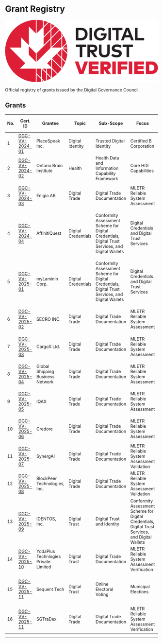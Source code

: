 # Grant Registry

![DGG Digital Trust Verified](../assets/dtv-logos/DTV_EN_Pos.png)

Official registry of grants issued by the Digital Governance Council.

## Grants

|No.|Cert. ID|Grantee|Topic|Sub-Scope|Focus|Applicable Standard(s), Tool(s)|Assesment Level|Date Issued|
|---|---|---|---|---|---|---|---|---|
|1|[DGC-VV-2024-01](./grants/DGC-VV-2024-01-FINAL-2024-01-04-SIGNED.pdf)|PlaceSpeak Inc.|Digital Identity|Trusted Digital Identity|Certified B Corporation|CAN/DGSI 103-1:2023|Class 1: Attestation Method|2024-01-04|
|2|[DGC-VV-2024-02](./grants/DGC-VV-2024-02-FINAL-2024-05-17-SIGNED.pdf)|Ontario Brain Institute|Health|Health Data and Information Capability Framework|Core HDI Capabilities|CAN/DGSI 105-5:2023|Class 2: Targeted Method|2024-05-17|
|3|[DGC-VV-2024-03](./grants/DGC-VV-2024-03-FINAL-2024-11-20-SIGNED.pdf)|Enigio AB|Digital Trade|Digital Trade Documentation|MLETR Reliable System Assessment|MLETR, ICC DSI/DGC MLETR Self-Assessment Tool|Class 1: Attestation Method|2024-11-18|
|4|[DGC-VV-2024-04](./grants/DGC-VV-2024-04-FINAL-2024-11-29-SIGNED.pdf)|AffinitiQuest|Digital Credentials| Conformity Assessment Scheme for Digital Credentials, Digital Trust Services, and Digital Wallets|Digital Credentials and Digital Trust Services|DGSI TS 115:2023, Technical Specification for Digital Credentials and Digital Trust Services|Class 1: Attestation Method|2024-11-29|
|5|[DGC-VV-2025-01](./grants/DGC-VV-2025-01-FINAL-2025-01-07-SIGNED.pdf)|myLaminin Corp.|Digital Credentials| Conformity Assessment Scheme for Digital Credentials, Digital Trust Services, and Digital Wallets|Digital Credentials and Digital Trust Services|DGSI TS 115:2023, Technical Specification for Digital Credentials and Digital Trust Services|Class 1: Attestation Method|2025-01-07|
|6|[DGC-VV-2025-02](./grants/DGC-VV-2025-02-FINAL-2025-01-14-SIGNED.pdf)|SECRO INC.|Digital Trade|Digital Trade Documentation|MLETR Reliable System Assessment|MLETR, ICC DSI/DGC MLETR Self-Assessment Tool|Class 1: Attestation Method|2025-01-14|
|7|[DGC-VV-2025-03](./grants/DGC-VV-2025-03-FINAL-2025-02-11-SIGNED.pdf)|CargoX Ltd.|Digital Trade|Digital Trade Documentation|MLETR Reliable System Assessment|MLETR, ICC DSI/DGC MLETR Self-Assessment Tool|Class 1: Attestation Method|2025-02-11|
|8|[DGC-VV-2025-04](./grants/DGC-VV-2025-04-FINAL-2025-02-28-SIGNED.pdf)|Global Shipping Business Network|Digital Trade|Digital Trade Documentation|MLETR Reliable System Assessment|MLETR, ICC DSI/DGC MLETR Self-Assessment Tool|Class 1: Attestation Method|2025-02-28|
|9|[DGC-VV-2025-05](./grants/DGC-VV-2025-05-FINAL-2025-04-01-SIGNED.pdf)|IQAX|Digital Trade|Digital Trade Documentation|MLETR Reliable System Assessment|MLETR, ICC DSI/DGC MLETR Self-Assessment Tool|Class 1: Attestation Method|2025-04-01|
|10|[DGC-VV-2025-06](./grants/DGC-VV-2025-06-FINAL-2025-05-16-SIGNED.pdf)|Credore|Digital Trade|Digital Trade Documentation|MLETR Reliable System Assessment|MLETR, ICC DSI/DGC MLETR Self-Assessment Tool|Class 1: Attestation Method|2025-05-16|
|11|[DGC-VV-2025-07](./grants/DGC-VV-2025-07-FINAL-2025-06-13-SIGNED.pdf)|SynergAI|Digital Trade|Digital Trade Documentation|MLETR Reliable System Assessment Validation|MLETR, ICC DSI/DGC MLETR Self-Assessment Tool|Class 1: Attestation Method|2025-06-13|
|12|[DGC-VV-2025-08](./grants/DGC-VV-2025-08-FINAL-2025-06-20-SIGNED.pdf)|BlockPeer Technologies, Inc.|Digital Trade|Digital Trade Documentation|MLETR Reliable System Assessment Validation|MLETR, ICC DSI/DGC MLETR Self-Assessment Tool|Class 1: Attestation Method|2025-06-20|
|13|[DGC-VV-2025-09](./grants/DGC-VV-2025-09-FINAL-2025-07-18-SIGNED.pdf)|IDENTOS, Inc.|Digital Trust|Digital Trust and Identity|Conformity Assessment Scheme for Digital Credentials, Digital Trust Services, and Digital Wallets|CAN/DGSI 103-2:2024 Digital Trust and Identity – Part 2: Delivery of Healthcare|Verification Review|2025-07-18|
|14|[DGC-VV-2025-10](./grants/DGC-VV-2025-10-FINAL-2025-08-01-SIGNED.pdf)|YodaPlus Technlogies Private Limited|Digital Trust|Digital Trade Documentation|MLETR Reliable System Assessment Verification|MLETR, ICC DSI/DGC MLETR Self-Assessment Tool|Verification Review|2025-08-01|
|15|[DGC-VV-2025-11](./grants/DGC-VV-2025-11-FINAL-2025-08-26-SIGNED.pdf)|Sequent Tech|Digital Trust|Online Electoral Voting|Municipal Elections|Technical design requirements for online voting services|Verification Review|2025-08-26|
|16|[DGC-VV-2025-11](./grants/DGC-VV-2025-12-FINAL-2025-09-11-SIGNED.pdf)|SGTraDex|Digital Trade|Digital Trade Documentation|MLETR Reliable System Assessment Verification|MLETR, ICC DSI/DGC MLETR Self-Assessment Tool|Verification Review|2025-09-11|
---
